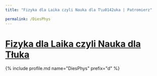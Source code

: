 ```yaml
---
title: "Fizyka dla Laika czyli Nauka dla T\u0142uka | Patromierz"

permalink: /DiesPhys
---
```


# [Fizyka dla Laika czyli Nauka dla Tłuka](https://patronite.pl/DiesPhys)

{% include profile.md name="DiesPhys" prefix="d" %}
